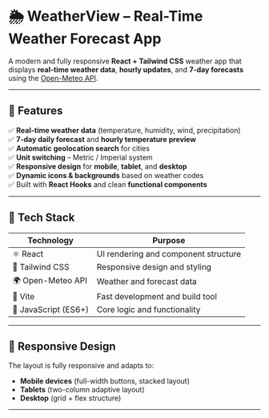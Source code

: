 # 🌦️ WeatherView – Real-Time Weather Forecast App

A modern and fully responsive **React + Tailwind CSS** weather app that displays **real-time weather data**, **hourly updates**, and **7-day forecasts** using the [Open-Meteo API](https://open-meteo.com/).

---

## 🚀 Features

✅ **Real-time weather data** (temperature, humidity, wind, precipitation)  
✅ **7-day daily forecast** and **hourly temperature preview**  
✅ **Automatic geolocation search** for cities  
✅ **Unit switching** – Metric / Imperial system  
✅ **Responsive design** for **mobile**, **tablet**, and **desktop**  
✅ **Dynamic icons & backgrounds** based on weather codes  
✅ Built with **React Hooks** and clean **functional components**

---

## 🧠 Tech Stack

| Technology | Purpose |
|-------------|----------|
| ⚛️ React | UI rendering and component structure |
| 🎨 Tailwind CSS | Responsive design and styling |
| 🌍 Open-Meteo API | Weather and forecast data |
| 🔧 Vite | Fast development and build tool |
| 🧩 JavaScript (ES6+) | Core logic and functionality |

---

## 📱 Responsive Design

The layout is fully responsive and adapts to:
- **Mobile devices** (full-width buttons, stacked layout)
- **Tablets** (two-column adaptive layout)
- **Desktop** (grid + flex structure)

---
